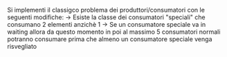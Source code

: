 Si implementi il classigco problema dei produttori/consumatori con le seguenti modifiche:
-> Esiste la classe dei consumatori "speciali" che consumano 2 elementi anzichè 1
-> Se un consumatore speciale va in waiting allora da questo momento in poi al massimo 5 consumatori normali potranno consumare prima che almeno un consumatore speciale venga risvegliato
 
